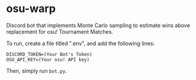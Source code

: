 # osu-warp
Discord bot that implements Monte Carlo sampling to estimate wins above replacement for osu! Tournament Matches.

To run, create a file titled ".env", and add the following lines:
```
DISCORD_TOKEN=(Your Bot's Token)
OSU_API_KEY=(Your osu! API key)
```
Then, simply run `bot.py`.

